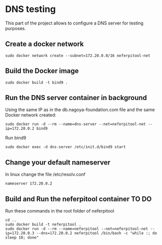 # DNS testing


This part of the project allows to configure a DNS server for testing purposes.


## Create a docker network
```
sudo docker network create --subnet=172.20.0.0/16 neferpitool-net
```

## Build the Docker image
```
sudo docker build -t bind9 .

```

## Run the DNS server container in background

Using the same IP as in the db.nagoya-foundation.com file and the same Docker network created:

```
sudo docker run -d --rm --name=dns-server --net=neferpitool-net --ip=172.20.0.2 bind9

```
Run bind9
```
sudo docker exec -d dns-server /etc/init.d/bind9 start
```
## Change your default nameserver

In linux change the file /etc/resolv.conf

```
nameserver 172.20.0.2

```

## Build and Run the neferpitool container TO DO

Run these commands in the root folder of neferpitool

```
cd ..
sudo docker build -t neferpitool .
sudo docker run -d --rm --name=neferpitool --net=neferpitool-net --ip=172.20.0.3 --dns=172.20.0.2 neferpitool /bin/bash -c "while :; do sleep 10; done"

```

